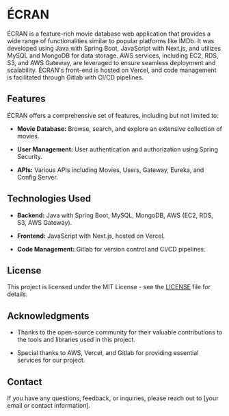 # ÉCRAN

ÉCRAN is a feature-rich movie database web application that provides a wide range of functionalities similar to popular platforms like IMDb. It was developed using Java with Spring Boot, JavaScript with Next.js, and utilizes MySQL and MongoDB for data storage. AWS services, including EC2, RDS, S3, and AWS Gateway, are leveraged to ensure seamless deployment and scalability. ÉCRAN's front-end is hosted on Vercel, and code management is facilitated through Gitlab with CI/CD pipelines.

## Features

ÉCRAN offers a comprehensive set of features, including but not limited to:

- **Movie Database:** Browse, search, and explore an extensive collection of movies.

- **User Management:** User authentication and authorization using Spring Security.

- **APIs:** Various APIs including Movies, Users, Gateway, Eureka, and Config Server.

## Technologies Used

- **Backend:** Java with Spring Boot, MySQL, MongoDB, AWS (EC2, RDS, S3, AWS Gateway).

- **Frontend:** JavaScript with Next.js, hosted on Vercel.

- **Code Management:** Gitlab for version control and CI/CD pipelines.

## License

This project is licensed under the MIT License - see the [LICENSE](LICENSE) file for details.

## Acknowledgments

- Thanks to the open-source community for their valuable contributions to the tools and libraries used in this project.

- Special thanks to AWS, Vercel, and Gitlab for providing essential services for our project.

## Contact

If you have any questions, feedback, or inquiries, please reach out to [your email or contact information].
